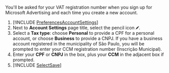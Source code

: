 You'll be asked for your VAT registration number when you sign up for Microsoft Advertising and each time you create a new account.

1. [!INCLUDE [PreferencesAccountSettings](./PreferencesAccountSettings.md)]
1. Next to **Account Settings** page title, select the pencil icon ![pencil icon](../../images/BA_icon_edit.png).
1. Select a **Tax type**: choose **Personal** to provide a CPF for a personal account, or choose **Business** to provide a CNPJ. If you have a business account registered in the municipality of São Paulo, you will be prompted to enter your CCM registration number (Inscrição Municipal).
1. Enter your **CPF** or **CNPJ** in the box, plus your **CCM** in the adjacent box if prompted.
1. [!INCLUDE [SelectSave](./SelectSave.md)]


